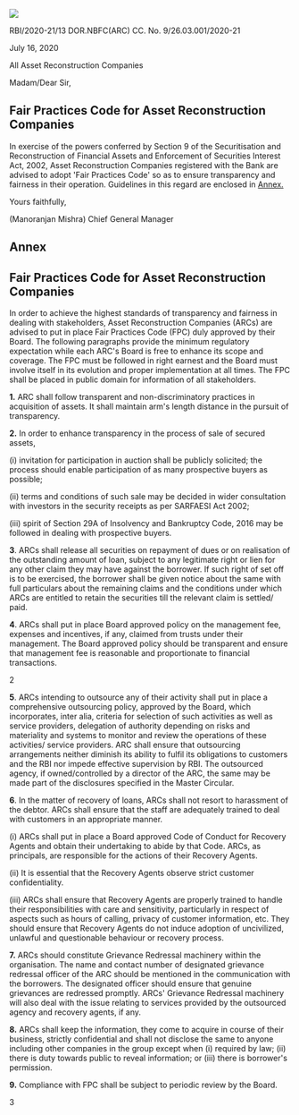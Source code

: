 ![](_page_0_Picture_0.jpeg)

RBI/2020-21/13 DOR.NBFC(ARC) CC. No. 9/26.03.001/2020-21

July 16, 2020

All Asset Reconstruction Companies

Madam/Dear Sir,

## **Fair Practices Code for Asset Reconstruction Companies**

In exercise of the powers conferred by Section 9 of the Securitisation and Reconstruction of Financial Assets and Enforcement of Securities Interest Act, 2002, Asset Reconstruction Companies registered with the Bank are advised to adopt 'Fair Practices Code' so as to ensure transparency and fairness in their operation. Guidelines in this regard are enclosed in [Annex.](#page-1-0)

Yours faithfully,

(Manoranjan Mishra) Chief General Manager

## **Annex**

## **Fair Practices Code for Asset Reconstruction Companies**

<span id="page-1-0"></span>In order to achieve the highest standards of transparency and fairness in dealing with stakeholders, Asset Reconstruction Companies (ARCs) are advised to put in place Fair Practices Code (FPC) duly approved by their Board. The following paragraphs provide the minimum regulatory expectation while each ARC's Board is free to enhance its scope and coverage. The FPC must be followed in right earnest and the Board must involve itself in its evolution and proper implementation at all times. The FPC shall be placed in public domain for information of all stakeholders.

**1.** ARC shall follow transparent and non-discriminatory practices in acquisition of assets. It shall maintain arm's length distance in the pursuit of transparency.

**2.** In order to enhance transparency in the process of sale of secured assets,

(i) invitation for participation in auction shall be publicly solicited; the process should enable participation of as many prospective buyers as possible;

(ii) terms and conditions of such sale may be decided in wider consultation with investors in the security receipts as per SARFAESI Act 2002;

(iii) spirit of Section 29A of Insolvency and Bankruptcy Code, 2016 may be followed in dealing with prospective buyers.

**3**. ARCs shall release all securities on repayment of dues or on realisation of the outstanding amount of loan, subject to any legitimate right or lien for any other claim they may have against the borrower. If such right of set off is to be exercised, the borrower shall be given notice about the same with full particulars about the remaining claims and the conditions under which ARCs are entitled to retain the securities till the relevant claim is settled/ paid.

**4**. ARCs shall put in place Board approved policy on the management fee, expenses and incentives, if any, claimed from trusts under their management. The Board approved policy should be transparent and ensure that management fee is reasonable and proportionate to financial transactions.

2

**5**. ARCs intending to outsource any of their activity shall put in place a comprehensive outsourcing policy, approved by the Board, which incorporates, inter alia, criteria for selection of such activities as well as service providers, delegation of authority depending on risks and materiality and systems to monitor and review the operations of these activities/ service providers. ARC shall ensure that outsourcing arrangements neither diminish its ability to fulfil its obligations to customers and the RBI nor impede effective supervision by RBI. The outsourced agency, if owned/controlled by a director of the ARC, the same may be made part of the disclosures specified in the Master Circular.

**6**. In the matter of recovery of loans, ARCs shall not resort to harassment of the debtor. ARCs shall ensure that the staff are adequately trained to deal with customers in an appropriate manner.

(i) ARCs shall put in place a Board approved Code of Conduct for Recovery Agents and obtain their undertaking to abide by that Code. ARCs, as principals, are responsible for the actions of their Recovery Agents.

(ii) It is essential that the Recovery Agents observe strict customer confidentiality.

(iii) ARCs shall ensure that Recovery Agents are properly trained to handle their responsibilities with care and sensitivity, particularly in respect of aspects such as hours of calling, privacy of customer information, etc. They should ensure that Recovery Agents do not induce adoption of uncivilized, unlawful and questionable behaviour or recovery process.

**7.** ARCs should constitute Grievance Redressal machinery within the organisation. The name and contact number of designated grievance redressal officer of the ARC should be mentioned in the communication with the borrowers. The designated officer should ensure that genuine grievances are redressed promptly. ARCs' Grievance Redressal machinery will also deal with the issue relating to services provided by the outsourced agency and recovery agents, if any.

**8.** ARCs shall keep the information, they come to acquire in course of their business, strictly confidential and shall not disclose the same to anyone including other companies in the group except when (i) required by law; (ii) there is duty towards public to reveal information; or (iii) there is borrower's permission.

**9.** Compliance with FPC shall be subject to periodic review by the Board.

3